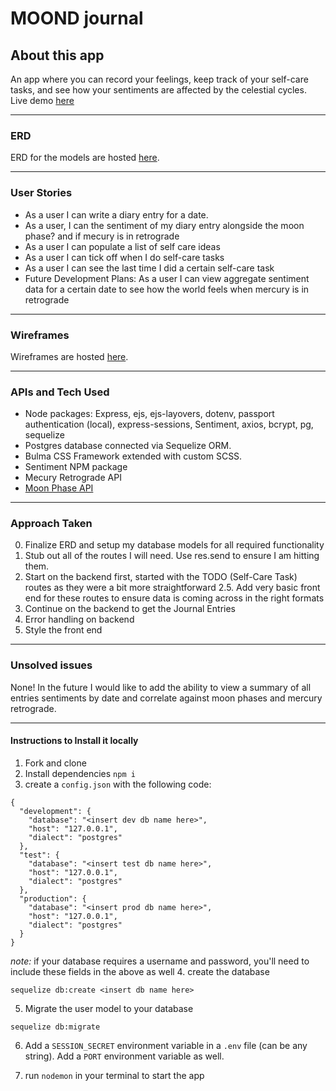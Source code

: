 # MOOND journal

## About this app

An app where you can record your feelings, keep track of your self-care tasks, and see how your sentiments are affected by the celestial cycles.
Live demo [here](https://moondjournal.herokuapp.com/)

----------------------------------------------------------

### ERD


ERD for the models are hosted [here](https://lucid.app/invitations/accept/7a5e6e3b-52ab-4939-b5ee-4985d39d198e).

----------------------------------------------------------
### User Stories

- As a user I can write a diary entry for a date.
- As a user, I can the sentiment of my diary entry alongside the moon phase? and if mecury is in retrograde
- As a user I can populate a list of self care ideas
- As a user I can tick off when I do self-care tasks
- As a user I can see the last time I did a certain self-care task
- Future Development Plans: As a user I can view aggregate sentiment data for a certain date to see how the world feels when mercury is in retrograde

----------------------------------------------------------
### Wireframes


Wireframes are hosted [here](https://wireframepro.mockflow.com/view/M26c6fa717eb51bc48851b5d82b9c500e1604695539054).

----------------------------------------------------------
### APIs and Tech Used

- Node packages: Express, ejs, ejs-layovers, dotenv, passport authentication (local), express-sessions, Sentiment, axios, bcrypt, pg, sequelize
- Postgres database connected via Sequelize ORM.
- Bulma CSS Framework extended with custom SCSS.
- Sentiment NPM package
- Mecury Retrograde API
- [Moon Phase API]("https://www.icalendar37.net/lunar/api/?month=11&year=2020&lightColor=rgb(255%2C255%2C100)&shadeColor=black&LDZ=1604206800")

----------------------------------------------------------
### Approach Taken

0. Finalize ERD and setup my database models for all required functionality
1. Stub out all of the routes I will need. Use res.send to ensure I am hitting them.
2. Start on the backend first, started with the TODO (Self-Care Task) routes as they were a bit more straightforward
2.5. Add very basic front end for these routes to ensure data is coming across in the right formats
3. Continue on the backend to get the Journal Entries
4. Error handling on backend
5. Style the front end

----------------------------------------------------------
### Unsolved issues
None! In the future I would like to add the ability to view a summary of all entries sentiments by date and correlate against moon phases and mercury retrograde.

----------------------------------------------------------

#### Instructions to Install it locally
1. Fork and clone
2. Install dependencies `npm i`
3. create a `config.json` with the following code:
```
{
  "development": {
    "database": "<insert dev db name here>",
    "host": "127.0.0.1",
    "dialect": "postgres"
  },
  "test": {
    "database": "<insert test db name here>",
    "host": "127.0.0.1",
    "dialect": "postgres"
  },
  "production": {
    "database": "<insert prod db name here>",
    "host": "127.0.0.1",
    "dialect": "postgres"
  }
}

```
*note:* if your database requires a username and password, you'll need to include these fields in the above as well
4. create the database
```
sequelize db:create <insert db name here>
```
5. Migrate the user model to your database
```
sequelize db:migrate
```
6. Add a `SESSION_SECRET` environment variable in a `.env` file (can be any string). Add a `PORT` environment variable as well.

7. run `nodemon` in your terminal to start the app
